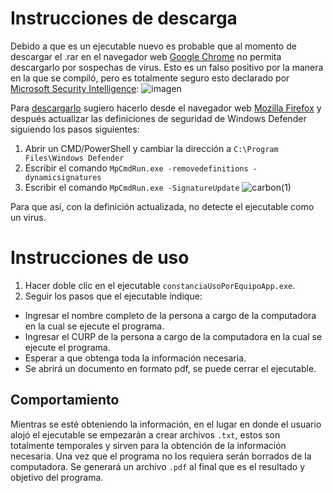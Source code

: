 # Instrucciones de descarga

Debido a que es un ejecutable nuevo es probable que al momento de descargar el .rar en el navegador web [Google Chrome](https://www.google.com/intl/es_mx/chrome/) no permita descargarlo por sospechas de virus. Esto es un falso positivo por la manera en la que se compiló, pero es totalmente seguro esto declarado por [Microsoft Security Intelligence](https://www.microsoft.com/en-us/wdsi/submission/9c5b8dbd-b6a9-4784-82b0-4d5ff8bae2fd):
![imagen](https://user-images.githubusercontent.com/54295964/119240891-774bd600-bb18-11eb-9ddb-2f7894ed364d.png)

Para [descargarlo](https://github.com/Kykal/constanciaDeUsoPorEquipo/releases/tag/v1.0) sugiero hacerlo desde el navegador web [Mozilla Firefox](https://www.mozilla.org/es-MX/firefox/new/) y después actualizar las definiciones de seguridad de Windows Defender siguiendo los pasos siguientes:
1. Abrir un CMD/PowerShell y cambiar la dirección a ``C:\Program Files\Windows Defender``
2. Escribir el comando ``MpCmdRun.exe -removedefinitions -dynamicsignatures``
3. Escribir el comando ``MpCmdRun.exe -SignatureUpdate``
![carbon(1)](https://user-images.githubusercontent.com/54295964/121130919-afc80100-c7f4-11eb-80c3-490ad49c4d69.png)



Para que así, con la definición actualizada, no detecte el ejecutable como un virus.

# Instrucciones de uso
1. Hacer doble clic en el ejecutable ``constanciaUsoPorEquipoApp.exe``.
2. Seguir los pasos que el ejecutable indique:
  - Ingresar el nombre completo de la persona a cargo de la computadora en la cual se ejecute el programa.
  - Ingresar el CURP de la persona a cargo de la computadora en la cual se ejecute el programa.
  - Esperar a que obtenga toda la información necesaria.
  - Se abrirá un documento en formato pdf, se puede cerrar el ejecutable.

## Comportamiento
Mientras se esté obteniendo la información, en el lugar en donde el usuario alojó el ejecutable se empezarán a crear archivos ``.txt``, estos son totalmente temporales y sirven para la obtención de la información necesaria. Una vez que el programa no los requiera serán borrados de la computadora. Se generará un archivo ``.pdf`` al final que es el resultado y objetivo del programa.
